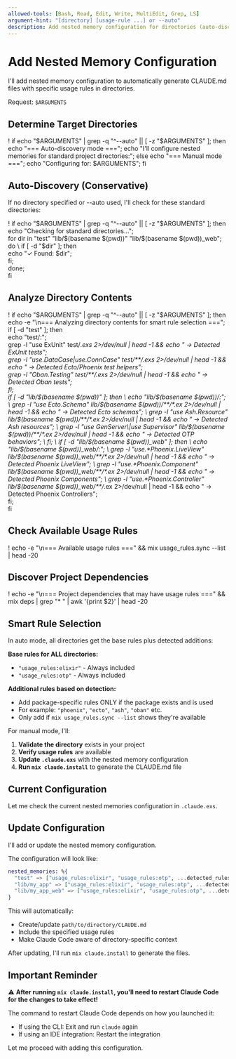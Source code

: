```yaml
---
allowed-tools: [Bash, Read, Edit, Write, MultiEdit, Grep, LS]
argument-hint: "[directory] [usage-rule ...] or --auto"
description: Add nested memory configuration for directories (auto-discovers if not specified)
---
```


# Add Nested Memory Configuration

I'll add nested memory configuration to automatically generate CLAUDE.md files with specific usage rules in directories.

Request: `$ARGUMENTS`

## Determine Target Directories

! if echo "$ARGUMENTS" | grep -q "^--auto" || [ -z "$ARGUMENTS" ]; then echo "=== Auto-discovery mode ==="; echo "I'll configure nested memories for standard project directories:"; else echo "=== Manual mode ==="; echo "Configuring for: $ARGUMENTS"; fi

## Auto-Discovery (Conservative)

If no directory specified or --auto used, I'll check for these standard directories:

! if echo "$ARGUMENTS" | grep -q "^--auto" || [ -z "$ARGUMENTS" ]; then \
    echo "Checking for standard directories..."; \
    for dir in "test" "lib/$(basename $(pwd))" "lib/$(basename $(pwd))_web"; do \
      if [ -d "$dir" ]; then \
        echo "✓ Found: $dir"; \
      fi; \
    done; \
  fi

## Analyze Directory Contents

! if echo "$ARGUMENTS" | grep -q "^--auto" || [ -z "$ARGUMENTS" ]; then \
    echo -e "\n=== Analyzing directory contents for smart rule selection ==="; \
    if [ -d "test" ]; then \
      echo "test/:"; \
      grep -l "use ExUnit" test/*.exs 2>/dev/null | head -1 && echo "  → Detected ExUnit tests"; \
      grep -l "use.*DataCase\|use.*ConnCase" test/**/*.exs 2>/dev/null | head -1 && echo "  → Detected Ecto/Phoenix test helpers"; \
      grep -l "Oban.Testing" test/**/*.exs 2>/dev/null | head -1 && echo "  → Detected Oban tests"; \
    fi; \
    if [ -d "lib/$(basename $(pwd))" ]; then \
      echo "lib/$(basename $(pwd))/:"; \
      grep -l "use Ecto.Schema" lib/$(basename $(pwd))/**/*.ex 2>/dev/null | head -1 && echo "  → Detected Ecto schemas"; \
      grep -l "use Ash.Resource" lib/$(basename $(pwd))/**/*.ex 2>/dev/null | head -1 && echo "  → Detected Ash resources"; \
      grep -l "use GenServer\|use Supervisor" lib/$(basename $(pwd))/**/*.ex 2>/dev/null | head -1 && echo "  → Detected OTP behaviors"; \
    fi; \
    if [ -d "lib/$(basename $(pwd))_web" ]; then \
      echo "lib/$(basename $(pwd))_web/:"; \
      grep -l "use.*Phoenix.LiveView" lib/$(basename $(pwd))_web/**/*.ex 2>/dev/null | head -1 && echo "  → Detected Phoenix LiveView"; \
      grep -l "use.*Phoenix.Component" lib/$(basename $(pwd))_web/**/*.ex 2>/dev/null | head -1 && echo "  → Detected Phoenix Components"; \
      grep -l "use.*Phoenix.Controller" lib/$(basename $(pwd))_web/**/*.ex 2>/dev/null | head -1 && echo "  → Detected Phoenix Controllers"; \
    fi; \
  fi

## Check Available Usage Rules

! echo -e "\n=== Available usage rules ===" && mix usage_rules.sync --list | head -20

## Discover Project Dependencies

! echo -e "\n=== Project dependencies that may have usage rules ===" && mix deps | grep "* " | awk '{print $2}' | head -20

## Smart Rule Selection

In auto mode, all directories get the base rules plus detected additions:

**Base rules for ALL directories:**
- `"usage_rules:elixir"` - Always included
- `"usage_rules:otp"` - Always included

**Additional rules based on detection:**
- Add package-specific rules ONLY if the package exists and is used
- For example: `"phoenix"`, `"ecto"`, `"ash"`, `"oban"` etc.
- Only add if `mix usage_rules.sync --list` shows they're available

For manual mode, I'll:
1. **Validate the directory** exists in your project
2. **Verify usage rules** are available
3. **Update `.claude.exs`** with the nested memory configuration
4. **Run `mix claude.install`** to generate the CLAUDE.md file

## Current Configuration

Let me check the current nested memories configuration in `.claude.exs`.

## Update Configuration

I'll add or update the nested memory configuration.

The configuration will look like:
```elixir
nested_memories: %{
  "test" => ["usage_rules:elixir", "usage_rules:otp", ...detected_rules],
  "lib/my_app" => ["usage_rules:elixir", "usage_rules:otp", ...detected_rules],
  "lib/my_app_web" => ["usage_rules:elixir", "usage_rules:otp", ...detected_rules]
}
```

This will automatically:
- Create/update `path/to/directory/CLAUDE.md`
- Include the specified usage rules
- Make Claude Code aware of directory-specific context

After updating, I'll run `mix claude.install` to generate the files.

## Important Reminder

⚠️ **After running `mix claude.install`, you'll need to restart Claude Code for the changes to take effect!**

The command to restart Claude Code depends on how you launched it:
- If using the CLI: Exit and run `claude` again
- If using an IDE integration: Restart the integration

Let me proceed with adding this configuration.
